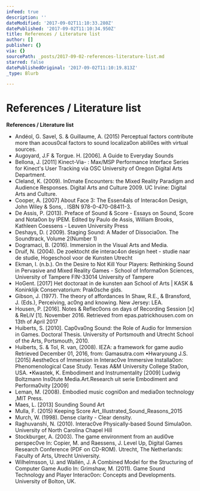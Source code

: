 ```yaml
---
inFeed: true
description: ''
dateModified: '2017-09-02T11:10:33.280Z'
datePublished: '2017-09-02T11:10:34.950Z'
title: References / Literature list
author: []
publisher: {}
via: {}
sourcePath: _posts/2017-09-02-references-literature-list.md
starred: false
datePublishedOriginal: '2017-09-02T11:10:19.813Z'
_type: Blurb

---
```

# **References / Literature list**

**References / Literature list**

* Andéol, G. Savel, S. & Guillaume, A. (2015) Perceptual factors contribute more than acous0cal factors to sound localiza0on abili0es with virtual sources.
* Augoyard, J.F & Torgue. H. \[2006\]. A Guide to Everyday Sounds
* Bellona, J. \[2011\] Kinect-Via- : Max/MSP Performance Interface Series for Kinect's User Tracking via OSC University of Oregon Digital Arts Department.
* Cleland, K. (2009). In0mate Encounters: the Mixed Reality Paradigm and Audience Responses. Digital Arts and Culture 2009\. UC Irvine: Digital Arts and Culture.
* Cooper, A. \[2007\] About Face 3: The Essen4als of Interac4on Design, John Wiley & Sons, . ISBN 978-0-470-08411-3\.
* De Assis, P. (2013). Preface of Sound & Score - Essays on Sound, Score and Nota0on by IPEM. Edited by Paulo de Assis, William Brooks, Kathleen Coessens - Leuven University Press
* Deshays, D. ( 2009). Staging Sound: A Mader of Dissocia0on. The Soundtrack, Volume 2(Number 1)
* Dogramaci, B. (2016). Immersion in the Visual Arts and Media.
* Druif, N. (2004). De zoektocht die interac4on design heet - studie naar de studie, Hogeschool voor de Kunsten Utrecht
* Ekman, I. (n.b.). On the Desire to Not Kill Your Players: Rethinking Sound in Pervasive and Mixed Reality Games - School of Informa0on Sciences, University of Tampere FIN-33014 University of Tampere
* HoGent. \[2017\] Het doctoraat in de kunsten aan School of Arts | KASK & Koninklijk Conservatorium: Prak0sche gids.
* Gibson, J. (1977). The theory of affordances In Shaw, R.E., & Bransford, J. (Eds.), Perceiving, ac0ng and knowing. New Jersey: LEA.
* Housen, P. \[2016\]. Notes & Reflec0ons on days of Recording Session \[x\] & ReLiV \[1\]. November 2016\. Retrieved from epas.patrickhousen.com on 13th of April 2017
* Huiberts, S. \[2010\]. Cap0va0ng Sound: the Role of Audio for Immersion in Games. Doctoral Thesis. University of Portsmouth and Utrecht School of the Arts, Portsmouth, 2010\.
* Huiberts, S. & Tol, R. van, (2008). IEZA: a framework for game audio Retrieved December 01, 2016, from: Gamasutra.com •Hwaryoung J.S. \[2015\] Aesthe0cs of Immersion in Interac0ve Immersive Installa0on: Phenomenological Case Study. Texas A&M University College Sta0on, USA. •Kwastek, K. Embodiment and Instrumentality \[2009\] Ludwig Boltzmann Ins0tute Media.Art.Research uit serie Embodiment and Performa0vity \[2009\]
* Leman, M. (2008). Embodied music cogni0on and media0on technology ,MIT Press.
* Maes, L. \[2013\] Sounding Sound Art
* Mulla, F. (2015) Keeping Score Art\_Illustrated\_Sound\_Reasons\_2015
* Murch, W. (1998). Dense clarity - Clear density.
* Raghuvanshi, N. (2010). Interac0ve Physically-based Sound Simula0on. University of North Carolina Chapel Hill
* Stockburger, A. (2003). The game environment from an audi0ve perspec0ve In: Copier, M. and Raessens, J. Level Up, Digital Games Research Conference (PDF on CD-ROM). Utrecht, The Netherlands: Faculty of Arts, Utrecht University.
* Wilhelmsson, U. and Wallén, J. A Combined Model for the Structuring of Computer Game Audio In: Grimshaw, M. (2011). Game Sound Technology and Player Interac0on: Concepts and Developments. University of Bolton, UK.